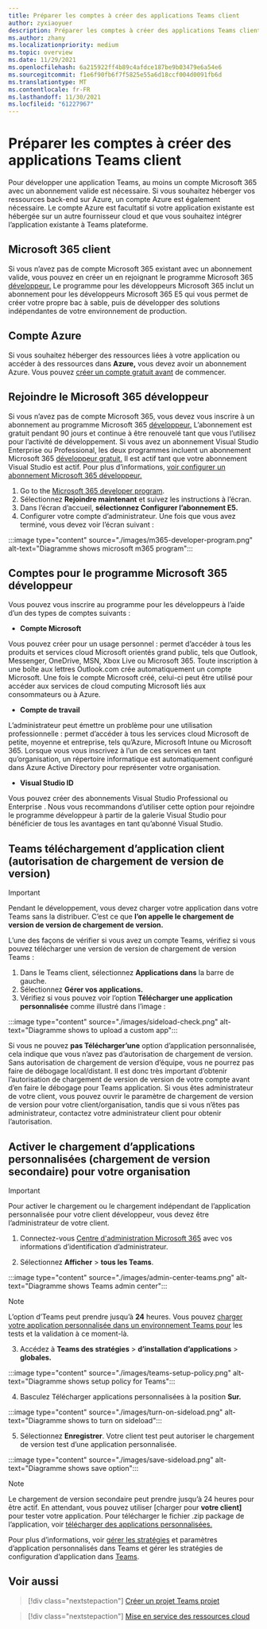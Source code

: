 ```yaml
---
title: Préparer les comptes à créer des applications Teams client
author: zyxiaoyuer
description: Préparer les comptes à créer des applications Teams client
ms.author: zhany
ms.localizationpriority: medium
ms.topic: overview
ms.date: 11/29/2021
ms.openlocfilehash: 6a215922ff4b89c4afdce187be9b03479e6a54e6
ms.sourcegitcommit: f1e6f90fb6f7f5825e55a6d18ccf004d0091fb6d
ms.translationtype: MT
ms.contentlocale: fr-FR
ms.lasthandoff: 11/30/2021
ms.locfileid: "61227967"
---
```

# <a name="prepare-accounts-to-build-teams-apps"></a>Préparer les comptes à créer des applications Teams client

Pour développer une application Teams, au moins un compte Microsoft 365 avec un abonnement valide est nécessaire. Si vous souhaitez héberger vos ressources back-end sur Azure, un compte Azure est également nécessaire. Le compte Azure est facultatif si votre application existante est hébergée sur un autre fournisseur cloud et que vous souhaitez intégrer l’application existante à Teams plateforme.

## <a name="microsoft-365-account"></a>Microsoft 365 client

Si vous n’avez pas de compte Microsoft 365 existant avec un abonnement valide, vous pouvez en créer un en rejoignant le programme Microsoft 365 [développeur.](https://developer.microsoft.com/microsoft-365/dev-program) Le programme pour les développeurs Microsoft 365 inclut un abonnement pour les développeurs Microsoft 365 E5 qui vous permet de créer votre propre bac à sable, puis de développer des solutions indépendantes de votre environnement de production.

## <a name="azure-account"></a>Compte Azure

Si vous souhaitez héberger des ressources liées à votre application ou accéder à des ressources dans **Azure,** vous devez avoir un abonnement Azure. Vous pouvez [créer un compte gratuit avant](https://azure.microsoft.com/free/) de commencer.

## <a name="join-microsoft-365-developer-program"></a>Rejoindre le Microsoft 365 développeur 

Si vous n’avez pas de compte Microsoft 365, vous devez vous inscrire à un abonnement au programme Microsoft 365 [développeur.](https://developer.microsoft.com/microsoft-365/dev-program) L’abonnement est gratuit pendant 90 jours et continue à être renouvelé tant que vous l’utilisez pour l’activité de développement. Si vous avez un abonnement Visual Studio Enterprise ou Professional, les deux programmes incluent un abonnement Microsoft 365 [développeur gratuit.](https://aka.ms/MyVisualStudioBenefits) Il est actif tant que votre abonnement Visual Studio est actif. Pour plus d’informations, [voir configurer un abonnement Microsoft 365 développeur.](https://developer.microsoft.com/microsoft-365/dev-program)

1. Go to the [Microsoft 365 developer program](https://developer.microsoft.com/microsoft-365/dev-program).
2. Sélectionnez **Rejoindre maintenant** et suivez les instructions à l’écran.
3. Dans l’écran d’accueil, **sélectionnez Configurer l’abonnement E5.**
4. Configurer votre compte d’administrateur. Une fois que vous avez terminé, vous devez voir l’écran suivant :

:::image type="content" source="./images/m365-developer-program.png" alt-text="Diagramme shows microsoft m365 program":::

## <a name="accounts-for-microsoft-365-developer-program"></a>Comptes pour le programme Microsoft 365 développeur

Vous pouvez vous inscrire au programme pour les développeurs à l’aide d’un des types de comptes suivants :

- **Compte Microsoft** 

Vous pouvez créer pour un usage personnel : permet d’accéder à tous les produits et services cloud Microsoft orientés grand public, tels que Outlook, Messenger, OneDrive, MSN, Xbox Live ou Microsoft 365. Toute inscription à une boîte aux lettres Outlook.com crée automatiquement un compte Microsoft. Une fois le compte Microsoft créé, celui-ci peut être utilisé pour accéder aux services de cloud computing Microsoft liés aux consommateurs ou à Azure.

- **Compte de travail**

 L’administrateur peut émettre un problème pour une utilisation professionnelle : permet d’accéder à tous les services cloud Microsoft de petite, moyenne et entreprise, tels qu’Azure, Microsoft Intune ou Microsoft 365. Lorsque vous vous inscrivez à l’un de ces services en tant qu’organisation, un répertoire informatique est automatiquement configuré dans Azure Active Directory pour représenter votre organisation.

- **Visual Studio ID**

Vous pouvez créer des abonnements Visual Studio Professional ou Enterprise . Nous vous recommandons d’utiliser cette option pour rejoindre le programme développeur à partir de la galerie Visual Studio pour bénéficier de tous les avantages en tant qu’abonné Visual Studio.

## <a name="teams-customer-app-uploading-sideloading-permission-check"></a>Teams téléchargement d’application client (autorisation de chargement de version de version)

> [!IMPORTANT]
> Pendant le développement, vous devez charger votre application dans votre Teams sans la distribuer. C’est ce que **l’on appelle le chargement de version de version de chargement de version.**

L’une des façons de vérifier si vous avez un compte Teams, vérifiez si vous pouvez télécharger une version de version de chargement de version Teams :

1. Dans le Teams client, sélectionnez **Applications dans** la barre de gauche.
2. Sélectionnez **Gérer vos applications.**
3. Vérifiez si vous pouvez voir l’option **Télécharger une application personnalisée** comme illustré dans l’image :

:::image type="content" source="./images/sideload-check.png" alt-text="Diagramme shows to upload a custom app":::

Si vous ne pouvez **pas Télécharger’une** option d’application personnalisée, cela indique que vous n’avez pas d’autorisation de chargement de version. Sans autorisation de chargement de version d’équipe, vous ne pourrez pas faire de débogage local/distant. Il est donc très important d’obtenir l’autorisation de chargement de version de version de votre compte avant d’en faire le débogage pour Teams application. Si vous êtes administrateur de votre client, vous pouvez ouvrir le paramètre de chargement de version de version pour votre client/organisation, tandis que si vous n’êtes pas administrateur, contactez votre administrateur client pour obtenir l’autorisation.

## <a name="enable-custom-app-uploading-sideloading--for-your-organization"></a>Activer le chargement d’applications personnalisées (chargement de version secondaire) pour votre organisation

> [!IMPORTANT]
> Pour activer le chargement ou le chargement indépendant de l’application personnalisée pour votre client développeur, vous devez être l’administrateur de votre client.

1. Connectez-vous [Centre d'administration Microsoft 365](https://admin.microsoft.com/Adminportal/Home?source=applauncher#/homepage#/) avec vos informations d’identification d’administrateur.

2. Sélectionnez **Afficher**  >  **tous les Teams**.

:::image type="content" source="./images/admin-center-teams.png" alt-text="Diagramme shows Teams admin center":::

> [!NOTE]
> L’option d’Teams peut prendre  jusqu’à **24** heures. Vous pouvez [charger votre application personnalisée dans un environnement Teams pour](/microsoftteams/upload-custom-apps) les tests et la validation à ce moment-là.

3. Accédez à **Teams des stratégies**  >  **d’installation d’applications**  >  **globales.**

:::image type="content" source="./images/teams-setup-policy.png" alt-text="Diagramme shows setup policy for Teams":::

4. Basculez Télécharger applications personnalisées à la position **Sur.**

:::image type="content" source="./images/turn-on-sideload.png" alt-text="Diagramme shows to turn on sideload":::

5. Sélectionnez **Enregistrer**. Votre client test peut autoriser le chargement de version test d’une application personnalisée.

:::image type="content" source="./images/save-sideload.png" alt-text="Diagramme shows save option":::

> [!Note]
> Le chargement de version secondaire peut prendre jusqu’à 24 heures pour être actif. En attendant, vous pouvez utiliser [charger pour **votre client]** pour tester votre application. Pour télécharger le fichier .zip package de l’application, voir [télécharger des applications personnalisées.](/microsoftteams/teams-app-setup-policies)

Pour plus d’informations, voir [gérer les stratégies](/microsoftteams/teams-custom-app-policies-and-settings) et paramètres d’application personnalisés dans Teams et gérer les stratégies de configuration d’application dans [Teams](/microsoftteams/teams-app-setup-policies).

## <a name="see-also"></a>Voir aussi

> [!div class="nextstepaction"]
> [Créer un projet Teams projet](create-new-project.md)

> [!div class="nextstepaction"]
> [Mise en service des ressources cloud](provision.md)
